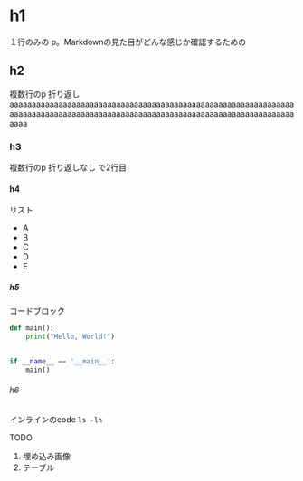 # h1

１行のみの p。Markdownの見た目がどんな感じか確認するための

## h2

複数行のp 折り返しaaaaaaaaaaaaaaaaaaaaaaaaaaaaaaaaaaaaaaaaaaaaaaaaaaaaaaaaaaaaaaaaaaaaaaaaaaaaaaaaaaaaaaaaaaaaaaaaaaaaaaaaaaaaaaaaaaaaaaaaaaaaaaaaaaaa

### h3

複数行のp 折り返しなし
で2行目

#### h4

リスト

- A
- B
- C
- D
- E

##### h5

コードブロック

```python
def main():
    print("Hello, World!")
    

if __name__ == '__main__':
    main()
```

###### h6

インラインのcode `ls -lh`

TODO

1. 埋め込み画像
2. テーブル
